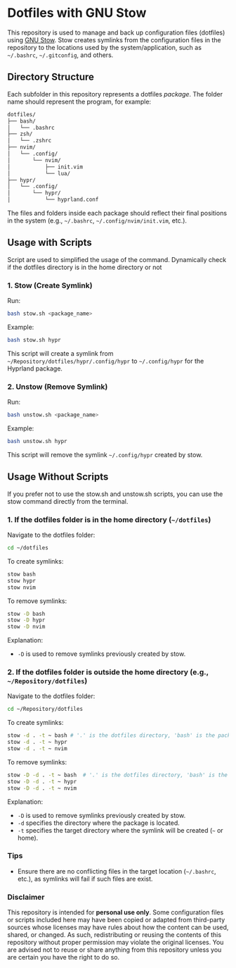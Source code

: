 # Dotfiles with GNU Stow

This repository is used to manage and back up configuration files (dotfiles) using [GNU Stow](https://www.gnu.org/software/stow/). Stow creates symlinks from the configuration files in the repository to the locations used by the system/application, such as `~/.bashrc`, `~/.gitconfig`, and others.

## Directory Structure

Each subfolder in this repository represents a dotfiles _package_. The folder name should represent the program, for example:

```bash
dotfiles/
├── bash/
│   └── .bashrc
├── zsh/
│   └── .zshrc
├── nvim/
│   └── .config/
│       └── nvim/
│           ├── init.vim
│           └── lua/
├── hypr/
│   └── .config/
│       └── hypr/
│           └── hyprland.conf
```

The files and folders inside each package should reflect their final positions in the system (e.g., `~/.bashrc`, `~/.config/nvim/init.vim`, etc.).

## Usage with Scripts

Script are used to simplified the usage of the command. Dynamically check if the dotfiles directory is in the home directory or not

### 1. Stow (Create Symlink)

Run:

```bash
bash stow.sh <package_name>
```

Example:

```bash
bash stow.sh hypr
```

This script will create a symlink from `~/Repository/dotfiles/hypr/.config/hypr` to `~/.config/hypr` for the Hyprland package.

### 2. Unstow (Remove Symlink)

Run:

```bash
bash unstow.sh <package_name>
```

Example:

```bash
bash unstow.sh hypr
```

This script will remove the symlink `~/.config/hypr` created by stow.

## Usage Without Scripts

If you prefer not to use the stow.sh and unstow.sh scripts, you can use the stow command directly from the terminal.

### 1. If the dotfiles folder is in the home directory (`~/dotfiles`)

Navigate to the dotfiles folder:

```bash
cd ~/dotfiles
```

To create symlinks:

```bash
stow bash
stow hypr
stow nvim
```

To remove symlinks:

```bash
stow -D bash
stow -D hypr
stow -D nvim
```

Explanation:
- `-D` is used to remove symlinks previously created by stow.

### 2. If the dotfiles folder is outside the home directory (e.g., `~/Repository/dotfiles`)

Navigate to the dotfiles folder:

```bash
cd ~/Repository/dotfiles
```

To create symlinks:

```bash
stow -d . -t ~ bash # '.' is the dotfiles directory, 'bash' is the package name
stow -d . -t ~ hypr
stow -d . -t ~ nvim
```

To remove symlinks:

```bash
stow -D -d . -t ~ bash  # '.' is the dotfiles directory, 'bash' is the package name
stow -D -d . -t ~ hypr
stow -D -d . -t ~ nvim
```

Explanation:
- `-D` is used to remove symlinks previously created by stow.
- `-d` specifies the directory where the package is located.
- `-t` specifies the target directory where the symlink will be created (`~` or home).

### Tips
- Ensure there are no conflicting files in the target location (`~/.bashrc`, etc.), as symlinks will fail if such files are exist.

### Disclaimer

This repository is intended for **personal use only**. Some configuration files or scripts included here may have been copied or adapted from third-party sources whose licenses may have rules about how the content can be used, shared, or changed. As such, redistributing or reusing the contents of this repository without proper permission may violate the original licenses. You are advised not to reuse or share anything from this repository unless you are certain you have the right to do so.
